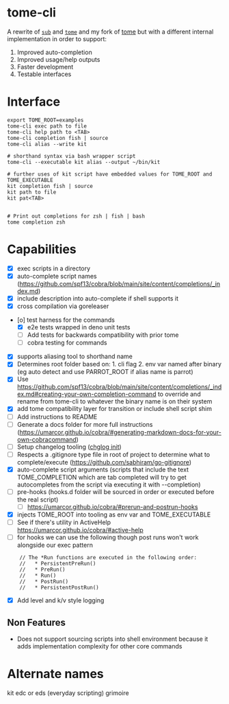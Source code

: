 # tome-cli


A rewrite of [`sub`](https://github.com/qrush/sub) and [`tome`](https://github.com/toumorokoshi/tome) and my fork of [tome](https://github.com/zph/tome) but with a different internal implementation in order to support:
1. Improved auto-completion
2. Improved usage/help outputs
3. Faster development
4. Testable interfaces

# Interface

```
export TOME_ROOT=examples
tome-cli exec path to file
tome-cli help path to <TAB>
tome-cli completion fish | source
tome-cli alias --write kit

# shorthand syntax via bash wrapper script
tome-cli --executable kit alias --output ~/bin/kit

# further uses of kit script have embedded values for TOME_ROOT and TOME_EXECUTABLE
kit completion fish | source
kit path to file
kit pat<TAB>


# Print out completions for zsh | fish | bash
tome completion zsh
```

# Capabilities

- [x] exec scripts in a directory
- [x] auto-complete script names (https://github.com/spf13/cobra/blob/main/site/content/completions/_index.md)
- [x] include description into auto-complete if shell supports it
- [x] cross compilation via goreleaser
- [o] test harness for the commands
  - [x] e2e tests wrapped in deno unit tests
  - [ ] Add tests for backwards compatibility with prior tome
  - [ ] cobra testing for commands
- [x] supports aliasing tool to shorthand name
- [x] Determines root folder based on:
        1. cli flag
        2. env var named after binary (eg auto detect and use PARROT_ROOT if alias name is parrot)
- [x] Use https://github.com/spf13/cobra/blob/main/site/content/completions/_index.md#creating-your-own-completion-command
      to override and rename from tome-cli to whatever the binary name is on their system
- [x] add tome compatibility layer for transition or include shell script shim
- [ ] Add instructions to README
- [ ] Generate a docs folder for more full instructions (https://umarcor.github.io/cobra/#generating-markdown-docs-for-your-own-cobracommand)
- [ ] Setup changelog tooling ([chglog init](https://github.com/goreleaser/chglog))
- [ ] Respects a .gitignore type file in root of project to determine what to complete/execute (https://github.com/sabhiram/go-gitignore)
- [x] auto-complete script arguments (scripts that include the text TOME_COMPLETION which are tab completed will try to get autocompletes from the script via executing it with --completion)
- [ ] pre-hooks (hooks.d folder will be sourced in order or executed before the real script)
  - [ ] https://umarcor.github.io/cobra/#prerun-and-postrun-hooks
- [x] injects TOME_ROOT into tooling as env var and TOME_EXECUTABLE
- [ ] See if there's utility in ActiveHelp https://umarcor.github.io/cobra/#active-help
- [ ] for hooks we can use the following though post runs won't work alongside our exec pattern
```
	// The *Run functions are executed in the following order:
	//   * PersistentPreRun()
	//   * PreRun()
	//   * Run()
	//   * PostRun()
	//   * PersistentPostRun()
```
- [x] Add level and k/v style logging

## Non Features

- Does not support sourcing scripts into shell environment because it adds implementation complexity for other core commands

# Alternate names

kit
edc or eds (everyday scripting)
grimoire
